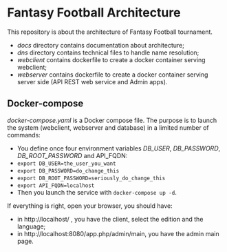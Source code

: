 # Fantasy Football Architecture
This repository is about the architecture of Fantasy Football tournament.
 * _docs_ directory contains documentation about architecture;
 * _dns_ directory contains technical files to handle name resolution;
 * _webclient_ contains dockerfile to create a docker container serving webclient;
 * _webserver_ contains dockerfile to create a docker container serving server side (API REST web service and Admin apps).

## Docker-compose
 _docker-compose.yaml_ is a Docker compose file. The purpose is to launch the system (webclient, webserver and database) in a limited number of commands:
 * You define once four environment variables _DB_USER_, _DB_PASSWORD_, _DB_ROOT_PASSWORD_ and API_FQDN:
  * ```export DB_USER=the_user_you_want```
  * ```export DB_PASSWORD=do_change_this```
  * ```export DB_ROOT_PASSWORD=seriously_do_change_this```
  * ```export API_FQDN=localhost```
 * Then you launch the service with ```docker-compose up -d```.

 If everything is right, open your browser, you should have:
   * in http://localhost/ , you have the client, select the edition and the language;
   * in http://localhost:8080/app.php/admin/main, you have the admin main page.
